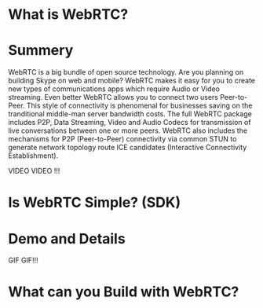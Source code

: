 # What is WebRTC?

# Summery

WebRTC is a big bundle of open source technology.
Are you planning on building Skype on web and mobile?
WebRTC makes it easy for you to create new types of communications apps which require Audio or Video streaming.
Even better WebRTC allows you to connect two users Peer-to-Peer.
This style of connectivity is phenomenal for businesses saving on the tranditional middle-man server bandwidth costs.
The full WebRTC package includes P2P, Data Streaming, Video and Audio Codecs 
for transmission of live conversations between one or more peers.
WebRTC also includes the mechanisms for P2P (Peer-to-Peer) connectivity via common STUN
to generate network topology route ICE candidates (Interactive Connectivity Establishment).

VIDEO VIDEO !!!


# Is WebRTC Simple? (SDK)

# Demo and Details

GIF GIF!!!

# What can you Build with WebRTC?


